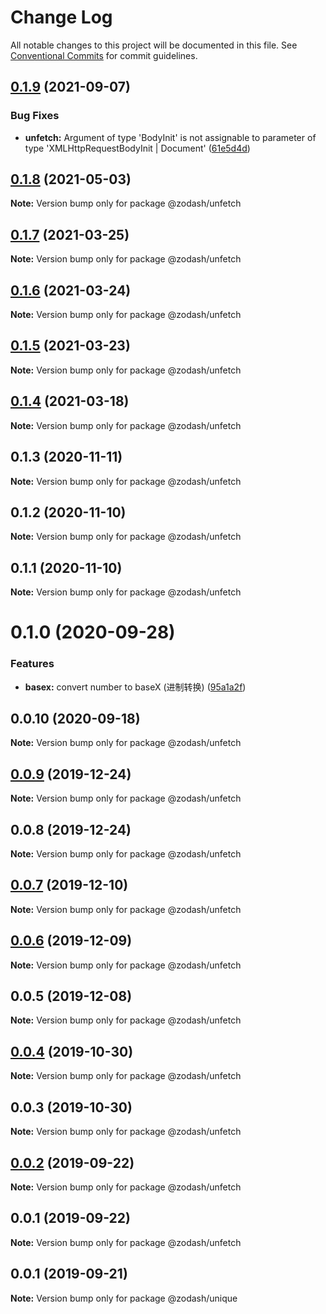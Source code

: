 # Change Log

All notable changes to this project will be documented in this file.
See [Conventional Commits](https://conventionalcommits.org) for commit guidelines.

## [0.1.9](https://github.com/zcorky/zodash/compare/@zodash/unfetch@0.1.8...@zodash/unfetch@0.1.9) (2021-09-07)


### Bug Fixes

* **unfetch:**  Argument of type 'BodyInit' is not assignable to parameter of type 'XMLHttpRequestBodyInit | Document' ([61e5d4d](https://github.com/zcorky/zodash/commit/61e5d4d2b5a48e9ed83a9ef5e7f22b830de62618))





## [0.1.8](https://github.com/zcorky/zodash/compare/@zodash/unfetch@0.1.7...@zodash/unfetch@0.1.8) (2021-05-03)

**Note:** Version bump only for package @zodash/unfetch





## [0.1.7](https://github.com/zcorky/zodash/compare/@zodash/unfetch@0.1.6...@zodash/unfetch@0.1.7) (2021-03-25)

**Note:** Version bump only for package @zodash/unfetch





## [0.1.6](https://github.com/zcorky/zodash/compare/@zodash/unfetch@0.1.5...@zodash/unfetch@0.1.6) (2021-03-24)

**Note:** Version bump only for package @zodash/unfetch





## [0.1.5](https://github.com/zcorky/zodash/compare/@zodash/unfetch@0.1.4...@zodash/unfetch@0.1.5) (2021-03-23)

**Note:** Version bump only for package @zodash/unfetch





## [0.1.4](https://github.com/zcorky/zodash/compare/@zodash/unfetch@0.1.3...@zodash/unfetch@0.1.4) (2021-03-18)

**Note:** Version bump only for package @zodash/unfetch





## 0.1.3 (2020-11-11)

**Note:** Version bump only for package @zodash/unfetch





## 0.1.2 (2020-11-10)

**Note:** Version bump only for package @zodash/unfetch





## 0.1.1 (2020-11-10)

**Note:** Version bump only for package @zodash/unfetch





# 0.1.0 (2020-09-28)


### Features

* **basex:** convert number to baseX (进制转换) ([95a1a2f](https://github.com/zcorky/zodash/commit/95a1a2f361d73de5caa3b8e297c1643e97e40983))





## 0.0.10 (2020-09-18)

**Note:** Version bump only for package @zodash/unfetch





## [0.0.9](https://github.com/zcorky/zodash/compare/@zodash/unfetch@0.0.8...@zodash/unfetch@0.0.9) (2019-12-24)

**Note:** Version bump only for package @zodash/unfetch





## 0.0.8 (2019-12-24)

**Note:** Version bump only for package @zodash/unfetch





## [0.0.7](https://github.com/zcorky/zodash/compare/@zodash/unfetch@0.0.6...@zodash/unfetch@0.0.7) (2019-12-10)

**Note:** Version bump only for package @zodash/unfetch





## [0.0.6](https://github.com/zcorky/zodash/compare/@zodash/unfetch@0.0.5...@zodash/unfetch@0.0.6) (2019-12-09)

**Note:** Version bump only for package @zodash/unfetch





## 0.0.5 (2019-12-08)

**Note:** Version bump only for package @zodash/unfetch





## [0.0.4](https://github.com/zcorky/zodash/compare/@zodash/unfetch@0.0.3...@zodash/unfetch@0.0.4) (2019-10-30)

**Note:** Version bump only for package @zodash/unfetch





## 0.0.3 (2019-10-30)

**Note:** Version bump only for package @zodash/unfetch





## [0.0.2](https://github.com/zcorky/zodash/compare/@zodash/unfetch@0.0.1...@zodash/unfetch@0.0.2) (2019-09-22)

**Note:** Version bump only for package @zodash/unfetch





## 0.0.1 (2019-09-22)

**Note:** Version bump only for package @zodash/unfetch





## 0.0.1 (2019-09-21)

**Note:** Version bump only for package @zodash/unique
